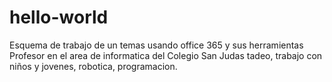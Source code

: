 # hello-world
Esquema de trabajo de un temas usando office 365 y sus herramientas
Profesor en el area de informatica del Colegio San Judas tadeo, trabajo con niños y jovenes, robotica, programacion.
